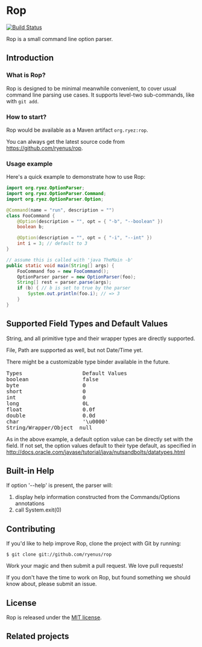 # Rop

[![Build Status](https://travis-ci.org/ryenus/rop.png?branch=master)](https://travis-ci.org/ryenus/rop)

Rop is a small command line option parser.

## Introduction

### What is Rop?

Rop is designed to be minimal meanwhile convenient, to cover usual command line parsing use cases. It supports level-two sub-commands, like with `git add`.

### How to start?

Rop would be available as a Maven artifact `org.ryez:rop`.

You can always get the latest source code from https://github.com/ryenus/rop.

### Usage example

Here's a quick example to demonstrate how to use Rop:

```java
import org.ryez.OptionParser;
import org.ryez.OptionParser.Command;
import org.ryez.OptionParser.Option;

@Command(name = "run", description = "")
class FooCommand {
	@Option(description = "", opt = { "-b", "--boolean" })
	boolean b;

	@Option(description = "", opt = { "-i", "--int" })
	int i = 3; // default to 3
}
```

```java
// assume this is called with 'java TheMain -b'
public static void main(String[] args) {
	FooCommand foo = new FooCommand();
	OptionParser parser = new OptionParser(foo);
	String[] rest = parser.parse(args);
	if (b) { // b is set to true by the parser
		System.out.println(foo.i); // => 3
	}
}
```

## Supported Field Types and Default Values

String, and all primitive type and their wrapper types are directly supported.

File, Path are supported as well, but not Date/Time yet.

There might be a customizable type binder available in the future.

<pre>
Types                   Default Values
boolean                 false
byte                    0
short                   0
int                     0
long                    0L
float                   0.0f
double                  0.0d
char                    '\u0000'
String/Wrapper/Object  null
</pre>

As in the above example, a default option value can be directly set with the field. If not set, the option values default to their type default, as specified in http://docs.oracle.com/javase/tutorial/java/nutsandbolts/datatypes.html

## Built-in Help

If option '--help' is present, the parser will:

1. display help information constructed from the Commands/Options annotations
2. call System.exit(0)

## Contributing

If you'd like to help improve Rop, clone the project with Git by running:

    $ git clone git://github.com/ryenus/rop

Work your magic and then submit a pull request. We love pull requests!

If you don't have the time to work on Rop, but found something we should know about, please submit an issue.

## License

Rop is released under the [MIT license](http://www.opensource.org/licenses/MIT).

## Related projects
